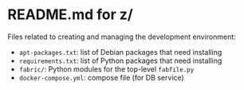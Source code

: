 # README.md for z/

Files related to creating and managing the development environment:

- `apt-packages.txt`: list of Debian packages that need installing
- `requirements.txt`: list of Python packages that need installing
- `fabric/`: Python modules for the top-level `fabfile.py`
- `docker-compose.yml`: compose file (for DB service)
